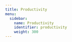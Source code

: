 ```yaml
---
title: Productivity
menu:
  sidebar:
    name: Productivity
    identifier: productivity
    weight: 300
---
```

